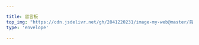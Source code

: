 ```yaml
---

title: 留言板
top_img: "https://cdn.jsdelivr.net/gh/2841220231/image-my-web@master/背景/wallhaven-z8962j.jpg"
type: 'envelope'

---
```


